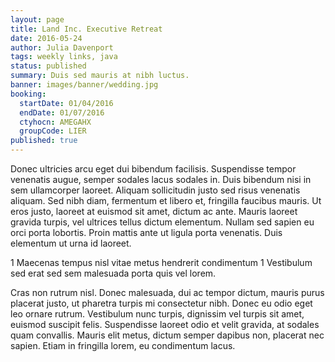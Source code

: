 ```yaml
---
layout: page
title: Land Inc. Executive Retreat
date: 2016-05-24
author: Julia Davenport
tags: weekly links, java
status: published
summary: Duis sed mauris at nibh luctus.
banner: images/banner/wedding.jpg
booking:
  startDate: 01/04/2016
  endDate: 01/07/2016
  ctyhocn: AMEGAHX
  groupCode: LIER
published: true
---
```

Donec ultricies arcu eget dui bibendum facilisis. Suspendisse tempor venenatis augue, semper sodales lacus sodales in. Duis bibendum nisi in sem ullamcorper laoreet. Aliquam sollicitudin justo sed risus venenatis aliquam. Sed nibh diam, fermentum et libero et, fringilla faucibus mauris. Ut eros justo, laoreet at euismod sit amet, dictum ac ante. Mauris laoreet gravida turpis, vel ultrices tellus dictum elementum. Nullam sed sapien eu orci porta lobortis. Proin mattis ante ut ligula porta venenatis. Duis elementum ut urna id laoreet.

1 Maecenas tempus nisl vitae metus hendrerit condimentum
1 Vestibulum sed erat sed sem malesuada porta quis vel lorem.

Cras non rutrum nisl. Donec malesuada, dui ac tempor dictum, mauris purus placerat justo, ut pharetra turpis mi consectetur nibh. Donec eu odio eget leo ornare rutrum. Vestibulum nunc turpis, dignissim vel turpis sit amet, euismod suscipit felis. Suspendisse laoreet odio et velit gravida, at sodales quam convallis. Mauris elit metus, dictum semper dapibus non, placerat nec sapien. Etiam in fringilla lorem, eu condimentum lacus.
